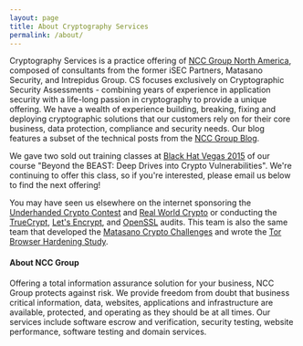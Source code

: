 ```yaml
---
layout: page
title: About Cryptography Services
permalink: /about/
---
```


Cryptography Services is a practice offering of [NCC Group North America](https://www.nccgroup.trust/us/), composed of consultants from the former iSEC Partners, Matasano Security, and Intrepidus Group.  CS focuses exclusively on Cryptographic Security Assessments - combining years of experience in application security with a life-long passion in cryptography to provide a unique offering.  We have a wealth of experience building, breaking, fixing and deploying cryptographic solutions that our customers rely on for their core business, data protection, compliance and security needs. Our blog features a subset of the technical posts from the [NCC Group Blog](https://www.nccgroup.trust/uk/about-us/newsroom-and-events/blogs/).  

We gave two sold out training classes at [Black Hat Vegas 2015](https://www.blackhat.com/us-15/training/beyond-the-beast-deep-dives-into-crypto-vulnerabilities.html) of our course "Beyond the BEAST: Deep Drives into Crypto Vulnerabilities".  We're continuing to offer this class, so if you're interested, please email us below to find the next offering!

You may have seen us elsewhere on the internet sponsoring the [Underhanded Crypto Contest](https://underhandedcrypto.com/rules/) and [Real World Crypto](http://www.realworldcrypto.com/rwc2016) or conducting the [TrueCrypt](http://blog.cryptographyengineering.com/2015/04/truecrypt-report.html), [Let's Encrypt](https://letsencrypt.org/2015/04/14/ncc-group-audit.html), and [OpenSSL](http://www.darkreading.com/openssl-to-undergo-major-audit/d/d-id/1319392) audits. This team is also the same team that developed the [Matasano Crypto Challenges](http://cryptopals.com/) and wrote the [Tor Browser Hardening Study](https://github.com/iSECPartners/publications/tree/master/reports/Tor%20Browser%20Bundle).

#### About NCC Group

Offering a total information assurance solution for your business, NCC Group protects against risk. We provide freedom from doubt that business critical information, data, websites, applications and infrastructure are available, protected, and operating as they should be at all times. Our services include software escrow and verification, security testing, website performance, software testing and domain services.